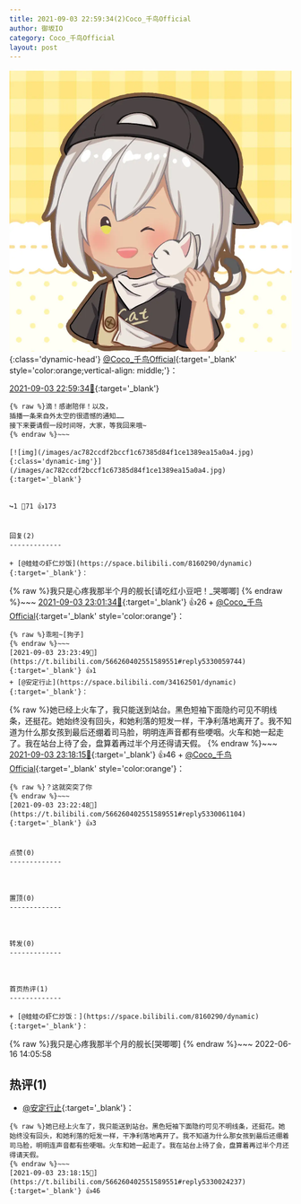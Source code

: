 ```yaml
---
title: 2021-09-03 22:59:34(2)Coco_千鸟Official
author: 御坂IO
category: Coco_千鸟Official
layout: post
---
```


![img](/images/85e485bc0dbd0cde4d15f24d7cffe9704618ad10.jpg){:class='dynamic-head'}
[@Coco_千鸟Official](https://space.bilibili.com/1891728206/dynamic){:target='_blank' style='color:orange;vertical-align: middle;'}：

[2021-09-03 22:59:34🔗](https://t.bilibili.com/566260402551589551){:target='_blank'}

~~~
{% raw %}滴！感谢陪伴！以及，
插播一条来自外太空的很遗憾的通知……
接下来要请假一段时间呀，大家，等我回来哦~
{% endraw %}~~~

[![img](/images/ac782ccdf2bccf1c67385d84f1ce1389ea15a0a4.jpg){:class='dynamic-img'}](/images/ac782ccdf2bccf1c67385d84f1ce1389ea15a0a4.jpg){:target='_blank'}


↪️1 💬71 👍173


回复(2)
-------------

+ [@蛙蛙の虾仁炒饭](https://space.bilibili.com/8160290/dynamic){:target='_blank'}：
~~~
{% raw %}我只是心疼我那半个月的舰长[请吃红小豆吧！_哭唧唧]
{% endraw %}~~~
[2021-09-03 23:01:34🔗](https://t.bilibili.com/566260402551589551#reply5329898739){:target='_blank'} 👍26
    + [@Coco_千鸟Official](https://space.bilibili.com/1891728206/dynamic){:target='_blank' style='color:orange'}：
~~~
{% raw %}乖啦~[狗子]
{% endraw %}~~~
[2021-09-03 23:23:49🔗](https://t.bilibili.com/566260402551589551#reply5330059744){:target='_blank'} 👍1
+ [@安定行止](https://space.bilibili.com/34162501/dynamic){:target='_blank'}：
~~~
{% raw %}她已经上火车了，我只能送到站台。黑色短袖下面隐约可见不明线条，还挺花。她始终没有回头，和她利落的短发一样，干净利落地离开了。我不知道为什么那女孩到最后还绷着司马脸，明明连声音都有些哽咽。火车和她一起走了。我在站台上待了会，盘算着再过半个月还得请天假。
{% endraw %}~~~
[2021-09-03 23:18:15🔗](https://t.bilibili.com/566260402551589551#reply5330024237){:target='_blank'} 👍46
    + [@Coco_千鸟Official](https://space.bilibili.com/1891728206/dynamic){:target='_blank' style='color:orange'}：
~~~
{% raw %}？这就突突了你
{% endraw %}~~~
[2021-09-03 23:22:48🔗](https://t.bilibili.com/566260402551589551#reply5330061104){:target='_blank'} 👍3


点赞(0)
-------------



置顶(0)
-------------



转发(0)
-------------



首页热评(1)
-------------

+ [@蛙蛙の虾仁炒饭：](https://space.bilibili.com/8160290/dynamic){:target='_blank'}：
~~~
{% raw %}我只是心疼我那半个月的舰长[哭唧唧]
{% endraw %}~~~
2022-06-16 14:05:58


热评(1)
-------------

+ [@安定行止](https://space.bilibili.com/34162501/dynamic){:target='_blank'}：
~~~
{% raw %}她已经上火车了，我只能送到站台。黑色短袖下面隐约可见不明线条，还挺花。她始终没有回头，和她利落的短发一样，干净利落地离开了。我不知道为什么那女孩到最后还绷着司马脸，明明连声音都有些哽咽。火车和她一起走了。我在站台上待了会，盘算着再过半个月还得请天假。
{% endraw %}~~~
[2021-09-03 23:18:15🔗](https://t.bilibili.com/566260402551589551#reply5330024237){:target='_blank'} 👍46


